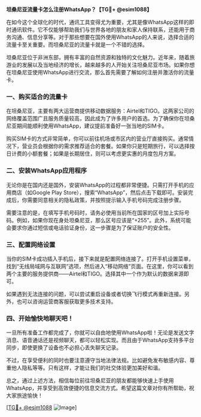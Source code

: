 **坦桑尼亚流量卡怎么注册WhatsApp？【TG💪+ @esim1088】**

在如今这个全球化的时代，通讯工具变得尤为重要，尤其是像WhatsApp这样的即时通讯软件。它不仅能够帮助我们与世界各地的朋友和家人保持联系，还能用于商务沟通、信息分享等。对于那些想要在国外使用WhatsApp的人来说，选择合适的流量卡至关重要。而坦桑尼亚的流量卡就是一个不错的选择。

坦桑尼亚位于非洲东部，拥有丰富的自然资源和独特的文化魅力。近年来，随着旅游业的发展以及当地经济的增长，越来越多的人开始关注坦桑尼亚市场。如果你想在坦桑尼亚使用WhatsApp进行交流，那么首先需要了解如何注册并激活你的流量卡。

### 一、购买适合的流量卡

在坦桑尼亚，主要有两大运营商提供移动数据服务：Airtel和TIGO。这两家公司的网络覆盖范围广且服务质量较高，因此成为了许多用户的首选。为了确保你在坦桑尼亚期间能顺利使用WhatsApp，建议提前准备好一张当地的SIM卡。

购买SIM卡的方式非常简单，你可以前往机场或市区内的营业厅直接购买。通常情况下，营业员会根据你的需求推荐适合的套餐。如果你只是短期旅行，可以选择按日计费的小额套餐；如果是长期居住，则可以考虑更实惠的月度包月方案。

### 二、安装WhatsApp应用程序

无论你是在国内还是国外，安装WhatsApp的过程都非常便捷。只需打开手机的应用商店（如Google Play Store），搜索“WhatsApp”，然后点击下载即可。安装完成后，你需要同意相关的隐私政策，并按照提示输入手机号码完成注册步骤。

需要注意的是，在填写手机号码时，请务必使用当前所在国家的区号加上实际号码。例如，如果你现在身处坦桑尼亚，那么区号应该是“+255”。此外，系统可能会要求你通过短信或电话验证身份，这一步骤是为了保证账户的安全性。

### 三、配置网络设置

当你的SIM卡成功插入手机后，接下来就是配置网络连接了。打开手机设置菜单，找到“无线局域网与互联网”选项，然后进入“移动网络”页面。在这里，你可以看到两个主要的服务提供商——Airtel和TIGO。选择其中一个作为默认的数据来源即可。

如果遇到无法连接的问题，可以尝试重启设备或者切换飞行模式再重新连接。另外，也可以咨询运营商客服获取更多技术支持。

### 四、开始愉快地聊天吧！

一旦所有准备工作都完成了，你就可以自由地使用WhatsApp啦！无论是发送文字消息、语音通话还是视频聊天，都可以轻松实现。而且由于WhatsApp支持多平台同步，即使更换了设备也不必担心丢失聊天记录。

不过，在享受便利的同时也要注意遵守当地法律法规。比如避免发布敏感内容、尊重他人隐私等等。只有这样，才能让我们的社交体验更加美好和谐。

总之，通过上述方法，相信每位前往坦桑尼亚的朋友都能够快速上手使用WhatsApp，并享受到高效便捷的信息交流方式。希望这篇文章对你有所帮助，祝大家旅途愉快！

[[TG💪+ @esim1088](https://t.me/s/esim1088) ![Image](https://i.postimg.cc/4NQfJmqS/Snipaste-2025-05-13-00-14-12.png)]